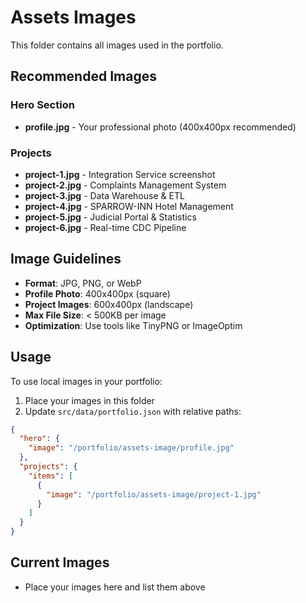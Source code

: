 # Assets Images

This folder contains all images used in the portfolio.

## Recommended Images

### Hero Section
- **profile.jpg** - Your professional photo (400x400px recommended)

### Projects
- **project-1.jpg** - Integration Service screenshot
- **project-2.jpg** - Complaints Management System
- **project-3.jpg** - Data Warehouse & ETL
- **project-4.jpg** - SPARROW-INN Hotel Management
- **project-5.jpg** - Judicial Portal & Statistics
- **project-6.jpg** - Real-time CDC Pipeline

## Image Guidelines

- **Format**: JPG, PNG, or WebP
- **Profile Photo**: 400x400px (square)
- **Project Images**: 600x400px (landscape)
- **Max File Size**: < 500KB per image
- **Optimization**: Use tools like TinyPNG or ImageOptim

## Usage

To use local images in your portfolio:

1. Place your images in this folder
2. Update `src/data/portfolio.json` with relative paths:

```json
{
  "hero": {
    "image": "/portfolio/assets-image/profile.jpg"
  },
  "projects": {
    "items": [
      {
        "image": "/portfolio/assets-image/project-1.jpg"
      }
    ]
  }
}
```

## Current Images

- Place your images here and list them above
